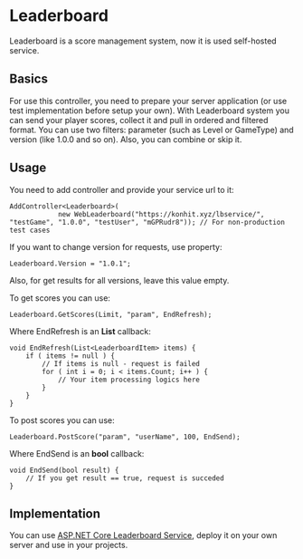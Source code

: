 # Leaderboard

Leaderboard is a score management system, now it is used self-hosted service.

## Basics

For use this controller, you need to prepare your server application (or use test implementation before setup your own).
With Leaderboard system you can send your player scores, collect it and pull in ordered and filtered format.
You can use two filters: parameter (such as Level or GameType) and version (like 1.0.0 and so on). Also, you can combine or skip it.

## Usage

You need to add controller and provide your service url to it:

```
AddController<Leaderboard>(
			new WebLeaderboard("https://konhit.xyz/lbservice/", "testGame", "1.0.0", "testUser", "mGPRudr8")); // For non-production test cases
```

If you want to change version for requests, use property:

```
Leaderboard.Version = "1.0.1";
```

Also, for get results for all versions, leave this value empty.

To get scores you can use:

```
Leaderboard.GetScores(Limit, "param", EndRefresh);
```

Where EndRefresh is an **List<LeaderboardItem>** callback:

```
void EndRefresh(List<LeaderboardItem> items) {
	if ( items != null ) {
		// If items is null - request is failed
		for ( int i = 0; i < items.Count; i++ ) {
			// Your item processing logics here
		}
	}
}
```

To post scores you can use:

```
Leaderboard.PostScore("param", "userName", 100, EndSend);
```

Where EndSend is an **bool** callback:

```
void EndSend(bool result) {
	// If you get result == true, request is succeded
}
```


## Implementation

You can use [ASP.NET Core Leaderboard Service](https://github.com/KonH/LeaderboardService), deploy it on your own server and use in your projects.
